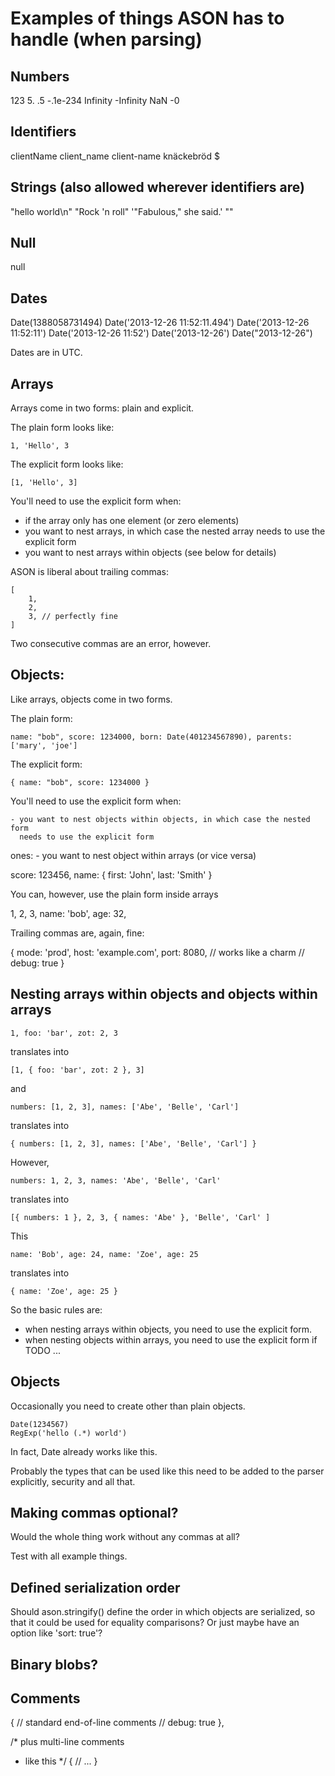 
# Examples of things ASON has to handle (when parsing)

## Numbers

123
5.
.5
-.1e-234
Infinity
-Infinity
NaN
-0

## Identifiers

clientName
client_name
client-name
knäckebröd
$

## Strings (also allowed wherever identifiers are)

"hello world\n"
"Rock 'n roll"
'"Fabulous," she said.'
""

## Null

null

## Dates

Date(1388058731494)
Date('2013-12-26 11:52:11.494')
Date('2013-12-26 11:52:11')
Date('2013-12-26 11:52')
Date('2013-12-26')
Date("2013-12-26") 

Dates are in UTC.

## Arrays

Arrays come in two forms: plain and explicit.

The plain form looks like:

	1, 'Hello', 3

The explicit form looks like:

	[1, 'Hello', 3]

You'll need to use the explicit form when:

- if the array only has one element (or zero elements)
- you want to nest arrays, in which case the nested array needs to use the
  explicit form
- you want to nest arrays within objects (see below for details)

ASON is liberal about trailing commas:

	[
		1,
		2,
		3, // perfectly fine
	]

Two consecutive commas are an error, however.

## Objects:

Like arrays, objects come in two forms.

The plain form:

	name: "bob", score: 1234000, born: Date(401234567890), parents: ['mary', 'joe']

The explicit form:

	{ name: "bob", score: 1234000 }

You'll need to use the explicit form when:

	- you want to nest objects within objects, in which case the nested form
	  needs to use the explicit form
ones:
	- you want to nest object within arrays (or vice versa)

score: 123456, name: { first: 'John', last: 'Smith' }

You can, however, use the plain form inside arrays

1, 2, 3, name: 'bob', age: 32, 

Trailing commas are, again, fine:

{
	mode: 'prod',
	host: 'example.com',
	port: 8080, // works like a charm
	// debug: true
}

## Nesting arrays within objects and objects within arrays

	1, foo: 'bar', zot: 2, 3

translates into

	[1, { foo: 'bar', zot: 2 }, 3]

and 

	numbers: [1, 2, 3], names: ['Abe', 'Belle', 'Carl']

translates into

	{ numbers: [1, 2, 3], names: ['Abe', 'Belle', 'Carl'] }

However,

	numbers: 1, 2, 3, names: 'Abe', 'Belle', 'Carl'

translates into

	[{ numbers: 1 }, 2, 3, { names: 'Abe' }, 'Belle', 'Carl' ]

This
	
	name: 'Bob', age: 24, name: 'Zoe', age: 25

translates into

	{ name: 'Zoe', age: 25 }
	

So the basic rules are:

- when nesting arrays within objects, you need to use the explicit form.
- when nesting objects within arrays, you need to use the explicit form if
  TODO ...



## Objects

Occasionally you need to create other than plain objects.  

	Date(1234567)
	RegExp('hello (.*) world')

In fact, Date already works like this.

Probably the types that can be used like this need to be added to the parser
explicitly, security and all that.

## Making commas optional?

Would the whole thing work without any commas at all?

Test with all example things.


## Defined serialization order

Should ason.stringify() define the order in which objects are serialized, so
that it could be used for equality comparisons? Or just maybe have an option
like 'sort: true'?

## Binary blobs?

## Comments

{
	// standard end-of-line comments
	// debug: true
},

/* plus multi-line comments 
 * like this */
{
	// ...
}
